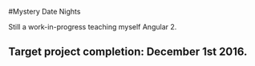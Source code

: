 #Mystery Date Nights

Still a work-in-progress teaching myself Angular 2. 

## Target project completion: December 1st 2016.